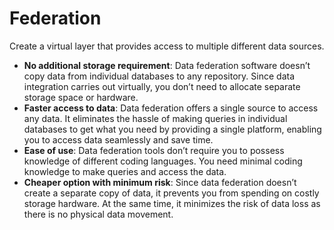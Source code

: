 # Federation

Create a virtual layer that provides access to multiple different data sources.

- **No additional storage requirement**: Data federation software doesn’t copy data from 
individual databases to any repository. Since data integration carries out virtually, you don’t need to allocate separate storage space or hardware.
- **Faster access to data**: Data federation offers a single source to access any data. 
It eliminates the hassle of making queries in individual databases to get what you 
need by providing a single platform, enabling you to access data seamlessly and save time.
- **Ease of use**: Data federation tools don’t require you to possess knowledge of different coding languages. You need minimal coding knowledge to make queries and access the data.
- **Cheaper option with minimum risk**: Since data federation doesn’t create a separate copy of data, it prevents you from spending on costly storage hardware. At the same time, it minimizes the risk of data loss as there is no physical data movement.